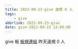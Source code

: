```yaml
---
title: 2022-09-23-give 違規 0 人
tags:
    - give
abbrlink: 2022-09-23-give
date: give-2022-09-23 12:00:00
---
```

give 板 [板規連結](https://www.ptt.cc/bbs/give/M.1612495900.A.C32.html)
昨天違規 0 人
